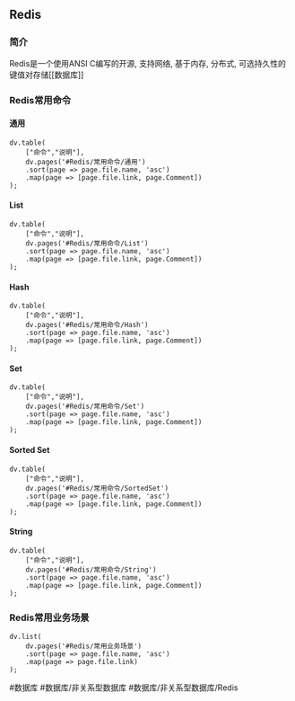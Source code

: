 ## Redis
### 简介
Redis是一个使用ANSI C编写的开源, 支持网络, 基于内存, 分布式, 可选持久性的键值对存储[[数据库]]

### Redis常用命令
#### 通用
```dataviewjs
dv.table(
	["命令","说明"],
	dv.pages('#Redis/常用命令/通用')
	.sort(page => page.file.name, 'asc')
	.map(page => [page.file.link, page.Comment])
);
```

#### List
```dataviewjs
dv.table(
	["命令","说明"],
	dv.pages('#Redis/常用命令/List')
	.sort(page => page.file.name, 'asc')
	.map(page => [page.file.link, page.Comment])
);
```

#### Hash
```dataviewjs
dv.table(
	["命令","说明"],
	dv.pages('#Redis/常用命令/Hash')
	.sort(page => page.file.name, 'asc')
	.map(page => [page.file.link, page.Comment])
);
```

#### Set
```dataviewjs
dv.table(
	["命令","说明"],
	dv.pages('#Redis/常用命令/Set')
	.sort(page => page.file.name, 'asc')
	.map(page => [page.file.link, page.Comment])
);
```

#### Sorted Set
```dataviewjs
dv.table(
	["命令","说明"],
	dv.pages('#Redis/常用命令/SortedSet')
	.sort(page => page.file.name, 'asc')
	.map(page => [page.file.link, page.Comment])
);
```

#### String
```dataviewjs
dv.table(
	["命令","说明"],
	dv.pages('#Redis/常用命令/String')
	.sort(page => page.file.name, 'asc')
	.map(page => [page.file.link, page.Comment])
);
```

### Redis常用业务场景
```dataviewjs
dv.list(
	dv.pages('#Redis/常用业务场景')
	.sort(page => page.file.name, 'asc')
	.map(page => page.file.link)
);
```

#数据库 #数据库/非关系型数据库 #数据库/非关系型数据库/Redis